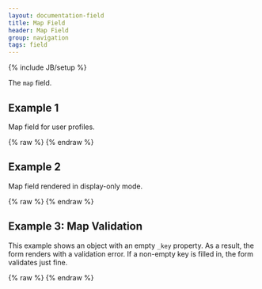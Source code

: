 ```yaml
---
layout: documentation-field
title: Map Field
header: Map Field
group: navigation
tags: field
---
```

{% include JB/setup %}


The ```map``` field.


## Example 1
Map field for user profiles.
<div id="field1"> </div>
{% raw %}
<script type="text/javascript" id="field1-script">
$("#field1").alpaca({
    "data": {
        "john316" : {
            "firstName" : "Tim",
            "lastName" : "Tebow",
            "gender" : "Male"
        },
        "ladygaga" : {
            "firstName" : "Stefani",
            "lastName" : "Germanotta",
            "gender" : "Female"
        }
    },
    "schema": {
        "type": "array",
        "items": {
            "type": "object",
            "properties": {
                "_key" : {
                    "title" : "User Id",
                    "type": "string"
                },
                "firstName" : {
                    "title" : "First Name",
                    "type": "string"
                },
                "lastName" : {
                    "title" : "Last Name",
                    "type": "string"
                },
                "gender" : {
                    "title" : "Gender",
                    "type": "string",
                    "enum" : ["Male","Female"]
                }
            }
        }
    },
    "options" : {
        "type" : "map",
        "toolbarSticky" : true,
        "fields": {
            "item" : {
                "fields" : {
                    "_key" : {
                        "size" : 60,
                        "helper" : "This value serves as a unique key into the associative array."
                    }
                }
            }
        }
    }
});
</script>
{% endraw %}


## Example 2
Map field rendered in display-only mode.
<div id="field2"> </div>
{% raw %}
<script type="text/javascript" id="field2-script">
$("#field2").alpaca({
    "data": {
        "john316" : {
            "firstName" : "Tim",
            "lastName" : "Tebow",
            "gender" : "Male"
        },
        "ladygaga" : {
            "firstName" : "Stefani",
            "lastName" : "Germanotta",
            "gender" : "Female"
        }
    },
    "schema": {
        "type": "array",
        "items": {
            "type": "object",
            "properties": {
                "_key" : {
                    "title" : "User Id"
                },
                "firstName" : {
                    "title" : "First Name",
                    "description" : "Enter user's first name."
                },
                "lastName" : {
                    "title" : "Last Name",
                    "description" : "Enter user's last name."
                },
                "gender" : {
                    "title" : "Gender",
                    "description" : "Select user's gender",
                    "enum" : ["Male","Female"]
                }
            }
        }
    },
    "options" : {
        "type" : "map",
        "toolbarSticky" : true,
        "fields": {
            "item" : {
                "fields" : {
                    "_key" : {
                        "size" : 60,
                        "helper" : "Provide a unique user id."
                    }
                }
            }
        }
    },
    "view": "bootstrap-display"
});
</script>
{% endraw %}


## Example 3: Map Validation
This example shows an object with an empty ```_key``` property.  As a result, the form renders with a validation error.
If a non-empty key is filled in, the form validates just fine.
<div id="field3"></div>
{% raw %}
<script type="text/javascript" id="field3-script">
$("#field3").alpaca({
    "data": {
        "": {
            "firstName": "Bruce",
            "lastName": "Springsteen"
        }
    },
    "schema": {
        "type": "array",
        "items": {
            "type": "object",
            "properties": {
                "_key" : {
                    "title" : "User Id"
                },
                "firstName" : {
                    "title" : "First Name"
                },
                "lastName" : {
                    "title" : "Last Name"
                }
            }
        }
    },
    "options" : {
        "type" : "map",
        "toolbarSticky" : true
    }
});
</script>
{% endraw %}